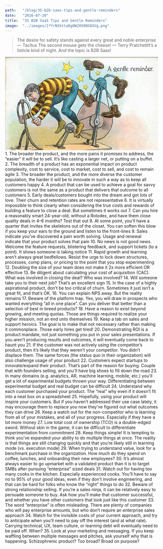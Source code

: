 ```yaml
---
path:	"/blog/35-b2b-saas-tips-and-gentle-reminders"
date:	"2016-07-20"
title:	"35 B2B SaaS Tips and Gentle Reminders"
image:	"../images/1*YrN3kttaDgOW2058NS8XVg.png"
---
```



> The desire for safety stands against every great and noble enterprise — Tacitus
> The second mouse gets the cheese! — Terry PratchettIt’s a listicle kind of night. And the topic is B2B Saas!

![](../images/1*YrN3kttaDgOW2058NS8XVg.png)1. The broader the product, and the more pains it promises to address, the “easier” it will be to sell. It’s like casting a larger net, or putting on a buffet.
2. The breadth of a product has an exponential impact on product complexity, cost to service, cost to market, cost to sell, and cost to remain agile
3. The broader the product, and the more diverse the customer population, the harder it will be to innovate in such a way as to keep all customers happy
4. A product that can be used to achieve a goal for savvy customers is not the same as a product that delivers that outcome to all customers
5. Early deals/customers bought into the dream and got lots of love. Their churn and retention rates are not representative
6. It is virtually impossible to think clearly when considering the true costs and rewards of building a feature to close a deal. But sometimes it works out
7. Can you hire a reasonably smart 24-year-old, without a Rolodex, and have them close quality deals in 4–6 months? Test that out
8. At some point, you’ll have a quarter that invites the skeletons out of the closet. You can soften this blow if you keep your ears to the ground and listen to the front-lines
9. Sales indicate you’ve discovered a pain worth solving. Usage and renewal indicate that your product solves that pain
10. No news is not good news. Welcome the feature requests, blistering feedback, and support tickets (to a point). It shows someone is taking notice
11. Rapid growth and learning aren’t always great bedfellows. Resist the urge to lock down structures, processes, comp plans, or pricing to the point that you stop experimenting
12. Doubling the size of your team does not make it 2x more efficient OR effective
13. Be diligent about calculating your cost of acquisition (CAC). What was involved in closing the deal? Who was involved?
14. Will someone take you to their next job? That’s an excellent sign
15. In the case of a highly aspirational product, don’t be too critical of churn. Sometimes it just isn’t a great fit, and that’s OK.
16. You can explain NPS away. But the reality remains
17. Beware of the platform trap. Yes, you will draw in prospects who wanted everything “all in one place”. Can you deliver that better than a selection of best in breed products?
18. Have a reason to exist beyond growing, and meeting quotas. Those are things required to realize your higher mission, not an end unto themselves
19. Keep a tab on sales and support heroics. The goal is to make that not necessary rather than making it commonplace. Those early hires get tired!
20. Demonstrating ROI is a product mandate, not just something you put in your sales presentations. If you aren’t producing results and outcomes, it will eventually come back to haunt you
21. If the customer was not actively using the competitor’s product, then it’s likely that they weren’t your competitor. You didn’t displace them. The same forces (the status quo in their organization) will also challenge usage of your product
22. Customers expect startups to innovate/expand their product. That’s part of the reason for buying. Couple that with founders selling, and you’ll have big shoes to fill down the road
23. In many domains (e.g. analytics, AR, machine learning, mobile, etc.) you’ll get a lot of experimental budgets thrown your way. Differentiating between experimental budget and real budget can be difficult
24. Understand why each customer purchased your product. The “real” why even if it doesn’t fit into a neat box on a spreadsheet
25. Hopefully, using your product will inspire your customers. But if you haven’t addressed their use case lately, it may encourage them to replace you now they’ve figured out what outcomes they can drive
26. Keep a watch out for the non-competitor who is learning from all of your mistakes, and all of your progress. Especially if they have a lot more money
27. Low total cost of ownership (TCO) is a double-edged sword. Without skin in the game, it can be difficult to differentiate experimentation from commitment
28. Keep things simple! It is tempting to think you’ve expanded your ability to do multiple things at once. The reality is that things are still changing quickly and that you’re likely still in learning mode (vs. execution mode)
29. When trying to understand value, look for a benchmark purchase in the organization. How much do they spend on coffee, lunches, and onboarding their new employees?
30. It’s almost always easier to go upmarket with a validated product than it is to target SMBs after pursuing “enterprise” sized deals
31. Watch out for having too many cooks in the kitchen. Especially experienced cooks. You’ll have to say no to 95% of your good ideas, even if they don’t involve engineering, and that can be hard for folks who know the “right” things to do
32. Beware of strong relationship selling. If you’re a sales ninja, it can be relatively easy to persuade someone to buy. Ask how you’ll make that customer successful, and whether you have other customers that look just like this customer
33. The word “enterprise” is often misleading. There are plenty of companies who will pay enterprise amounts, but who don’t require an enterprise sales approach
34. Watch for the invisible costs of your current approach, and try to anticipate when you’ll need to pay off the interest (and at what rate). Carrying technical, UX, team culture, or learning debt will eventually need to be paid off. When?
35. Look at your marketing and messaging. If you keep waffling between multiple messages and pitches, ask yourself why that is happening. Schizophrenic product? Too broad? Broad on purpose?
